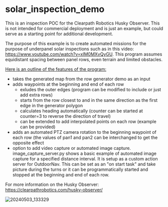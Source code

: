 # solar_inspection_demo

This is an inspection POC for the Clearpath Robotics Husky Observer. This is not intended for commercial deployment and is just an example, but could serve as a starting point for additional development.

The purpose of this example is to create automated missions for the purpose of underpanel solar inspections such as in this video: https://www.youtube.com/watch?v=xIM0MXvQyGU. This program assumes equidistant spacing between panel rows, even terrain and limited obstacles.

<ins>Here is an outline of the features of the program: </ins>
- takes the generated map from the row generator demo as an input
- adds waypoints at the beginning and end of each row
   * exludes the outer edges (program can be modified to include or just add extra rows)
   * starts from the row closest to and in the same direction as the first edge in the generator polygon
   * calculates heading automatically (counter can be started at counter=3 to reverse the direction of travel)
   * can be extended to add interpolated points on each row (example can be provided)
- adds an automated PTZ camera rotation to the beginning waypoint of each row (the values of pan1 and pan2 can be interchanged to get the opposite effect
- option to add video capture or automated image capture. image_capture_server.py shows a basic example of automated image capture for a specified distance interval. It is setup as a custom action server for OutdoorNav. This can be set as an "on start task" and take picture during the turns or it can be programmatically started and stopped at the beginning and end of each row. 

For more information on the Husky Observer: https://clearpathrobotics.com/husky-observer/


![20240503_133329](https://github.com/user-attachments/assets/c708d429-078d-4188-bbf5-738d2e7c2ed0)



